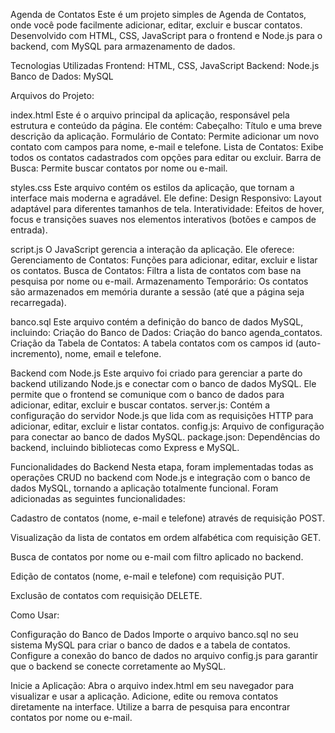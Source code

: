 Agenda de Contatos
Este é um projeto simples de Agenda de Contatos, onde você pode facilmente adicionar, editar, excluir e buscar contatos. Desenvolvido com HTML, CSS, JavaScript para o frontend e Node.js para o backend, com MySQL para armazenamento de dados.

Tecnologias Utilizadas
Frontend: HTML, CSS, JavaScript
Backend: Node.js
Banco de Dados: MySQL

Arquivos do Projeto:

index.html
Este é o arquivo principal da aplicação, responsável pela estrutura e conteúdo da página. Ele contém:
Cabeçalho: Título e uma breve descrição da aplicação.
Formulário de Contato: Permite adicionar um novo contato com campos para nome, e-mail e telefone.
Lista de Contatos: Exibe todos os contatos cadastrados com opções para editar ou excluir.
Barra de Busca: Permite buscar contatos por nome ou e-mail.

styles.css
Este arquivo contém os estilos da aplicação, que tornam a interface mais moderna e agradável. Ele define:
Design Responsivo: Layout adaptável para diferentes tamanhos de tela.
Interatividade: Efeitos de hover, focus e transições suaves nos elementos interativos (botões e campos de entrada).

script.js
O JavaScript gerencia a interação da aplicação. Ele oferece:
Gerenciamento de Contatos: Funções para adicionar, editar, excluir e listar os contatos.
Busca de Contatos: Filtra a lista de contatos com base na pesquisa por nome ou e-mail.
Armazenamento Temporário: Os contatos são armazenados em memória durante a sessão (até que a página seja recarregada).

banco.sql
Este arquivo contém a definição do banco de dados MySQL, incluindo:
Criação do Banco de Dados: Criação do banco agenda_contatos.
Criação da Tabela de Contatos: A tabela contatos com os campos id (auto-incremento), nome, email e telefone.

Backend com Node.js
Este arquivo foi criado para gerenciar a parte do backend utilizando Node.js e conectar com o banco de dados MySQL. Ele permite que o frontend se comunique com o banco de dados para adicionar, editar, excluir e buscar contatos.
server.js: Contém a configuração do servidor Node.js que lida com as requisições HTTP para adicionar, editar, excluir e listar contatos.
config.js: Arquivo de configuração para conectar ao banco de dados MySQL.
package.json: Dependências do backend, incluindo bibliotecas como Express e MySQL.

Funcionalidades do Backend
Nesta etapa, foram implementadas todas as operações CRUD no backend com Node.js e integração com o banco de dados MySQL, tornando a aplicação totalmente funcional. Foram adicionadas as seguintes funcionalidades:

Cadastro de contatos (nome, e-mail e telefone) através de requisição POST.

Visualização da lista de contatos em ordem alfabética com requisição GET.

Busca de contatos por nome ou e-mail com filtro aplicado no backend.

Edição de contatos (nome, e-mail e telefone) com requisição PUT.

Exclusão de contatos com requisição DELETE.

Como Usar:

Configuração do Banco de Dados
Importe o arquivo banco.sql no seu sistema MySQL para criar o banco de dados e a tabela de contatos.
Configure a conexão do banco de dados no arquivo config.js para garantir que o backend se conecte corretamente ao MySQL.

Inicie a Aplicação:
Abra o arquivo index.html em seu navegador para visualizar e usar a aplicação.
Adicione, edite ou remova contatos diretamente na interface.
Utilize a barra de pesquisa para encontrar contatos por nome ou e-mail.
